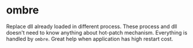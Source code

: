 # ombre
Replace dll already loaded in different process. These process and dll doesn't need to know anything about hot-patch mechanism. Everything is handled by `ombre`. Great help when application has high restart cost.

